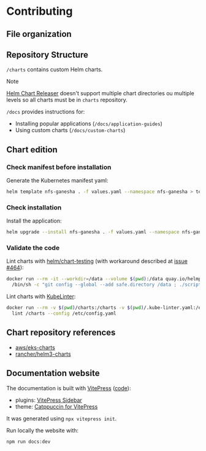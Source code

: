 # Contributing

## File organization

## Repository Structure

`/charts` contains custom Helm charts.

> [!NOTE]
> [Helm Chart Releaser](https://github.com/helm/chart-releaser) doesn't support multiple chart directories ou multiple levels so all charts must be in `charts` repository.

`/docs` provides instructions for:

- Installing popular applications (`/docs/application-guides`)
- Using custom charts (`/docs/custom-charts`)

## Chart edition

### Check manifest before installation

Generate the Kubernetes manifest yaml:

```bash
helm template nfs-ganesha . -f values.yaml --namespace nfs-ganesha > temp.yaml
```

### Check installation

Install the application:

```bash
helm upgrade --install nfs-ganesha . -f values.yaml --namespace nfs-ganesha --create-namespace --debug > output.yaml
```

### Validate the code

Lint charts with [helm/chart-testing](https://github.com/helm/chart-testing) (with workaround described at [issue #464](https://github.com/helm/chart-testing/issues/464)):

```bash
docker run --rm -it --workdir=/data --volume $(pwd):/data quay.io/helmpack/chart-testing:v3.13.0 \
  /bin/sh -c "git config --global --add safe.directory /data ; ./scripts/add_helm_repo.sh ; ct lint --target-branch main"
```

Lint charts with [KubeLinter](https://docs.kubelinter.io/):

```bash
docker run --rm -v $(pwd)/charts:/charts -v $(pwd)/.kube-linter.yaml:/etc/config.yaml stackrox/kube-linter \
  lint /charts --config /etc/config.yaml
```

## Chart repository references

- [aws/eks-charts](https://github.com/aws/eks-charts)
- [rancher/helm3-charts](https://github.com/rancher/helm3-charts)

## Documentation website

The documentation is built with [VitePress](https://vitepress.dev/) ([code](https://github.com/vuejs/vitepress)):

- plugins: [VitePress Sidebar](https://github.com/jooy2/vitepress-sidebar)
- theme: [Catppuccin for VitePress](https://github.com/catppuccin/vitepress)

It was generated using `npx vitepress init`.

Run locally the website with:

```bash
npm run docs:dev
```
